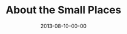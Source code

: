 ---
layout: message
category: message
series: "God Is ____"
title: "About the Small Places"
date: 2013-08-10-00-00
message_id: 806
audio: "http://s3.amazonaws.com/crossroads-media/message/audio/god_is_05.mp3"
audio-duration: "40:14"
description: "Mosa Sono gives us a South African perspective on who God is."
video: "http://s3.amazonaws.com/crossroads-media/message/video/god_is_05.mp4"
video-duration: "40:19"
video-image: "http://s3.amazonaws.com/crossroads-media/images/god_is_05_still.jpg"
program: "http://s3.amazonaws.com/crossroads-media/documents/08_10-11_13Program_LO.pdf"
explicit: false
---